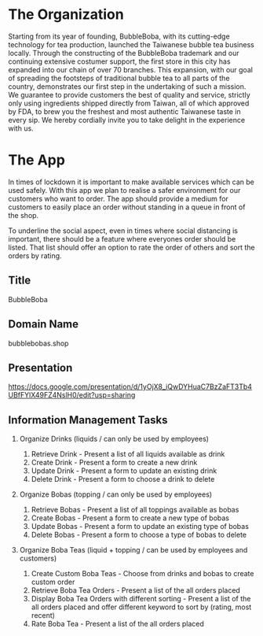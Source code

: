 # The Organization

Starting from its year of founding, BubbleBoba, with its cutting-edge technology for tea production, launched the Taiwanese bubble tea business locally.
Through the constructing of the BubbleBoba trademark and our continuing extensive costumer support, the first store in this city has expanded into our chain of over 70 branches.
This expansion, with our goal of spreading the footsteps of traditional bubble tea to all parts of the country, demonstrates our first step in the undertaking of such a mission.
We guarantee to provide customers the best of quality and service, strictly only using ingredients shipped directly from Taiwan, all of which approved by FDA, to brew you the freshest and most authentic Taiwanese taste in every sip.
We hereby cordially invite you to take delight in the experience with us.

# The App

In times of lockdown it is important to make available services which can be used safely.
With this app we plan to realise a safer environment for our customers who want to order.
The app should provide a medium for customers to easily place an order without standing in a queue in front of the shop.

To underline the social aspect, even in times where social distancing is important, there should be a feature where everyones order should be listed.
That list should offer an option to rate the order of others and sort the orders by rating.

## Title
BubbleBoba

## Domain Name

bubblebobas.shop

## Presentation

https://docs.google.com/presentation/d/1yOjX8_iQwDYHuaC7BzZaFT3Tb4UBfFYlX49FZ4NslH0/edit?usp=sharing

## Information Management Tasks

1. Organize Drinks (liquids / can only be used by employees)
	1) Retrieve Drink	-	Present a list of all liquids available as drink
	2) Create Drink		-	Present a form to create a new drink
	3) Update Drink		-	Present a form to update an existing drink
	4) Delete Drink		-	Present a form to choose a drink to delete


2. Organize Bobas (topping / can only be used by employees)
	1) Retrieve Bobas	-	Present a list of all toppings available as bobas
	2) Create Bobas		-	Present a form to create a new type of bobas
	3) Update Bobas		-	Present a form to update an existing type of bobas
	4) Delete Bobas		-	Present a form to choose a type of bobas to delete
  
3. Organize Boba Teas (liquid + topping / can be used by employees and customers)
	1) Create Custom Boba Teas							- 	Choose from drinks and bobas to create custom order
	2) Retrieve Boba Tea Orders							-	Present a list of the all orders placed
	3) Display Boba Tea Orders with different sorting	-	Present a list of the all orders placed and offer different keyword to sort by (rating, most recent)
	4) Rate Boba Tea									-	Present a list of the all orders placed
